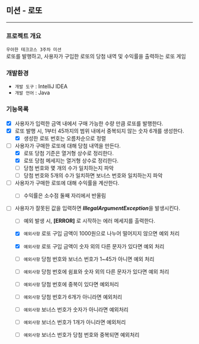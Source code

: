 ## 미션 - 로또

---
### 프로젝트 개요
`우아한 테크코스 3주차 미션`          
로또를 발행하고, 사용자가 구입한 로또의 당첨 내역 및 수익률을 출력하는 로또 게임

### 개발환경
* `개발 도구` : IntelliJ IDEA
* `개발 언어` : Java

### 기능목록
- [X] 사용자가 입력한 금액 내에서 구매 가능한 수량 만큼 로또를 발행한다.
- [X] 로또 발행 시, 1부터 45까지의 범위 내에서 중복되지 않는 숫자 6개를 생성한다.
    - [X] 생성한 로또 번호는 오름차순으로 정렬
- [ ] 사용자가 구매한 로또에 대해 당첨 내역을 만든다.
    - [X] 로또 당첨 기준은 열거형 상수로 정리한다.
    - [X] 로또 당첨 메세지는 열거형 상수로 정리한다.
    - [ ] 당첨 번호와 몇 개의 수가 일치하는지 파악
    - [ ] 당첨 번호와 5개의 수가 일치하면 보너스 번호와 일치하는지 파악
- [ ] 사용자가 구매한 로또에 대해 수익률을 계산한다.
    - [ ] 수익률은 소수점 둘째 자리에서 반올림


- [ ] 사용자가 잘못된 값을 입력하면 ***IllegalArgumentException***을 발생시킨다.
    - [ ] 예외 발생 시, **\[ERROR\]** 로 시작하는 에러 메세지를 출력한다.
    - [X] `예외사항` 로또 구입 금액이 1000원으로 나누어 떨어지지 않으면 예외 처리
    - [X] `예외사항` 로또 구입 금액이 숫자 외의 다른 문자가 있다면 예외 처리
    - [ ] `예외사항` 당첨 번호와 보너스 번호가 1~45가 아니면 예외 처리
    - [ ] `예외사항` 당첨 번호에 쉼표와 숫자 외의 다른 문자가 있다면 예외 처리
    - [ ] `예외사항` 당첨 번호에 중복이 있다면 예외처리
    - [ ] `예외사항` 당첨 번호가 6개가 아니라면 예외처리
    - [ ] `예외사항` 보너스 번호가 숫자가 아니라면 예외처리
    - [ ] `예외사항` 보너스 번호가 1개가 아니라면 예외처리
    - [ ] `예외사항` 보너스 번호가 당첨 번호와 중복되면 예외처리
  
